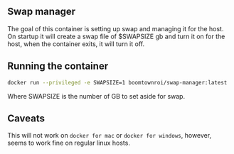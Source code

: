 ## Swap manager

The goal of this container is setting up swap and managing it for the
host. On startup it will create a swap file of $SWAPSIZE gb and turn it
on for the host, when the container exits, it will turn it off.

## Running the container

``` sh
docker run --privileged -e SWAPSIZE=1 boomtownroi/swap-manager:latest
```

Where SWAPSIZE is the number of GB to set aside for swap.

## Caveats

This will not work on `docker for mac` or `docker for windows`, however,
seems to work fine on regular linux hosts.
